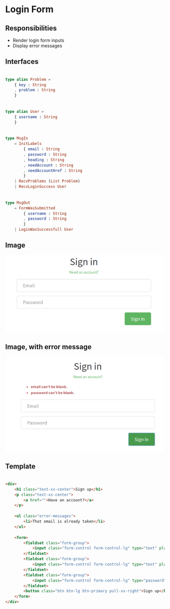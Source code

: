 # Login Form

## Responsibilities

- Render login form inputs
- Display error messages

## Interfaces

```elm

type alias Problem =
    { key : String
    , problem : String
    }


type alias User =
    { username : String
    }


type MsgIn
    = InitLabels
        { email : String
        , password : String
        , heading : String
        , needAccount : String
        , needAccountHref : String
        }
    | RecvProblems (List Problem)
    | RecvLoginSuccess User


type MsgOut
    = FormWasSubmitted
        { username : String
        , password : String
        }
    | LoginWasSuccessfull User

```

## Image

![Login form screenshot](img/LoginForm1.png)

## Image, with error message

![Login form screenshot](img/LoginForm2.png)

## Template

```html

<div>
    <h1 class="text-xs-center">Sign up</h1>
    <p class="text-xs-center">
        <a href="">Have an account?</a>
    </p>

    <ul class="error-messages">
        <li>That email is already taken</li>
    </ul>

    <form>
        <fieldset class="form-group">
            <input class="form-control form-control-lg" type="text" placeholder="Your Name">
        </fieldset>
        <fieldset class="form-group">
            <input class="form-control form-control-lg" type="text" placeholder="Email">
        </fieldset>
        <fieldset class="form-group">
            <input class="form-control form-control-lg" type="password" placeholder="Password">
        </fieldset>
        <button class="btn btn-lg btn-primary pull-xs-right">Sign up</button>
    </form>
</div>

```
